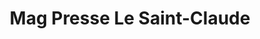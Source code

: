 ---
title: "Mag Presse Le Saint-Claude"
url: /sauvian/mag-presse-le-saint-claude/
shop: Zeitungen
---